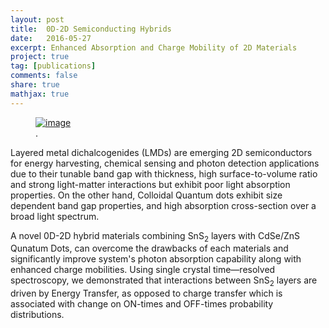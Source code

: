 ```yaml
---
layout: post
title:  0D-2D Semiconducting Hybrids
date:   2016-05-27
excerpt: Enhanced Absorption and Charge Mobility of 2D Materials
project: true
tag: [publications]
comments: false
share: true
mathjax: true
---
```



<figure>
	<a href="http://pubs.acs.org/doi/abs/10.1021/acsnano.6b01538"><img src="{{site.url}}/Downloads/sns.png" alt="image"></a>
	<figcaption><a href="{{site.url}}/publications/" title="ACS Nano Article TOC"></a>.</figcaption>
</figure>


Layered metal dichalcogenides (LMDs) are emerging 2D semiconductors for energy harvesting, chemical sensing and photon detection applications due to their tunable band gap with thickness, high surface-to-volume ratio and strong light-matter interactions but exhibit poor light absorption properties. On the other hand, Colloidal Quantum dots exhibit size dependent band gap properties, and high absorption cross-section over a broad light spectrum. 

A novel 0D-2D hybrid materials combining SnS<sub>2</sub> layers with CdSe/ZnS Qunatum Dots, can overcome the drawbacks of each materials and significantly improve system's photon absorption capability along with  enhanced charge mobilities. Using single crystal time—resolved spectroscopy, we demonstrated that interactions between SnS<sub>2</sub> layers are driven by Energy Transfer, as opposed to charge transfer which is associated with change on ON-times and OFF-times probability distributions. 




